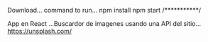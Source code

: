 Download...
command to run...
npm install
npm start
/***********/

App en React ...Buscardor de imagenes usando una API del sitio...
https://unsplash.com/